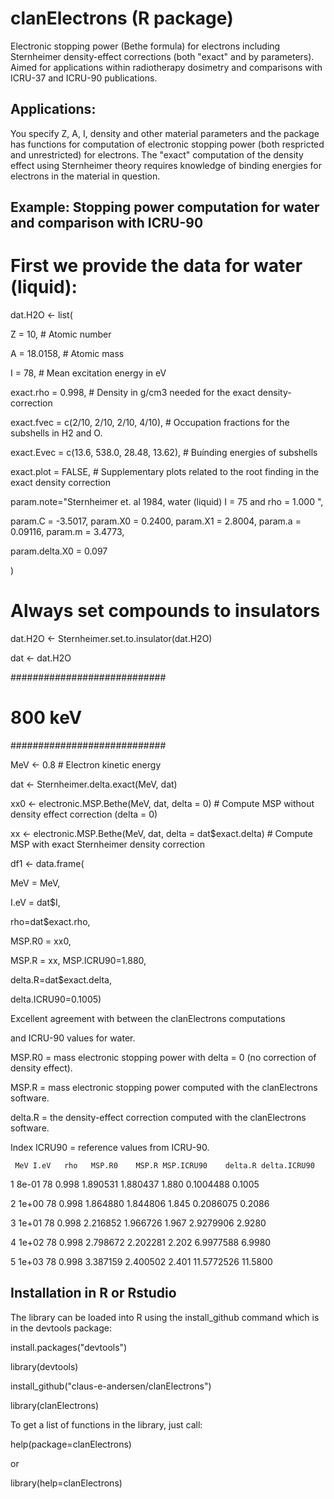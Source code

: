# clanElectrons (R package)
Electronic stopping power (Bethe formula) for electrons including Sternheimer density-effect corrections
(both "exact" and by parameters). Aimed for applications within radiotherapy dosimetry and comparisons with ICRU-37 
and ICRU-90 publications.

## Applications:
You specify Z, A, I, density and other material parameters and the package has functions for computation
of electronic stopping power (both respricted and unrestricted) for electrons. The "exact" computation
of the density effect using Sternheimer theory requires knowledge of binding energies for electrons in the
material in question.

## Example: Stopping power computation for water and comparison with ICRU-90

# First we provide the data for water (liquid):

dat.H2O <- list(

  Z    = 10,       # Atomic number
  
  A    = 18.0158,  # Atomic mass
  
  I    = 78,       # Mean excitation energy in eV
  
  exact.rho =  0.998, # Density in g/cm3 needed for the exact density-correction
  
  exact.fvec = c(2/10, 2/10, 2/10, 4/10), # Occupation fractions for the subshells in H2 and O.
  
  exact.Evec = c(13.6, 538.0, 28.48, 13.62), # Buínding energies of subshells
  
  exact.plot = FALSE, # Supplementary plots related to the root finding in the exact density correction
  
  param.note="Sternheimer et. al 1984, water (liquid) I = 75 and rho = 1.000 ", 
  
  param.C = -3.5017, param.X0 = 0.2400, param.X1 = 2.8004, param.a  = 0.09116, param.m  = 3.4773,
  
  param.delta.X0 = 0.097
  
)

# Always set compounds to insulators

dat.H2O <- Sternheimer.set.to.insulator(dat.H2O)

dat <- dat.H2O

############################
# 800 keV
############################

MeV <- 0.8 # Electron kinetic energy

dat <- Sternheimer.delta.exact(MeV, dat)

xx0 <- electronic.MSP.Bethe(MeV, dat, delta = 0) # Compute MSP without density effect correction (delta = 0)

xx <- electronic.MSP.Bethe(MeV, dat, delta = dat$exact.delta) # Compute MSP with exact Sternheimer density correction

df1 <- data.frame(

MeV = MeV, 

I.eV = dat$I, 

rho=dat$exact.rho, 

MSP.R0 = xx0,

MSP.R = xx, MSP.ICRU90=1.880,
                  
delta.R=dat$exact.delta, 

delta.ICRU90=0.1005)


  Excellent agreement with between the clanElectrons computations

  and ICRU-90 values for water. 

  MSP.R0 = mass electronic stopping power with delta = 0 (no correction of density effect).

  MSP.R =  mass electronic stopping power computed with the clanElectrons software.

  delta.R = the density-effect correction computed with the clanElectrons software.

  Index ICRU90 = reference values from ICRU-90.


     MeV I.eV   rho   MSP.R0    MSP.R MSP.ICRU90    delta.R delta.ICRU90

 1 8e-01   78 0.998 1.890531 1.880437      1.880  0.1004488       0.1005

 2 1e+00   78 0.998 1.864880 1.844806      1.845  0.2086075       0.2086

 3 1e+01   78 0.998 2.216852 1.966726      1.967  2.9279906       2.9280

 4 1e+02   78 0.998 2.798672 2.202281      2.202  6.9977588       6.9980

 5 1e+03   78 0.998 3.387159 2.400502      2.401 11.5772526      11.5800




## Installation in R or Rstudio

The library can be loaded into R using the install_github command which is in the devtools package:

install.packages("devtools")

library(devtools)

install_github("claus-e-andersen/clanElectrons")

library(clanElectrons)

To get a list of functions in the library, just call:

help(package=clanElectrons)

or

library(help=clanElectrons)
